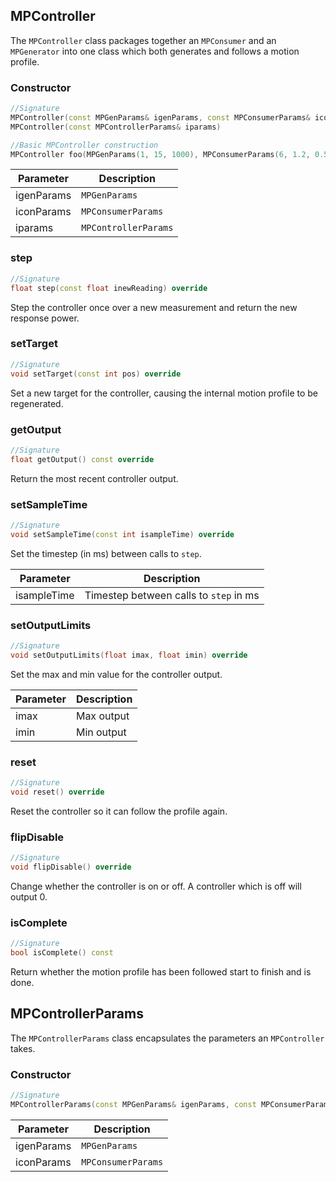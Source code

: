 ## MPController

The `MPController` class packages together an `MPConsumer` and an `MPGenerator` into one class which both generates and follows a motion profile.

### Constructor

```c++
//Signature
MPController(const MPGenParams& igenParams, const MPConsumerParams& iconParams)
MPController(const MPControllerParams& iparams)

//Basic MPController construction
MPController foo(MPGenParams(1, 15, 1000), MPConsumerParams(6, 1.2, 0.5));
```

Parameter | Description
----------|------------
igenParams | `MPGenParams`
iconParams | `MPConsumerParams`
iparams | `MPControllerParams`

### step

```c++
//Signature
float step(const float inewReading) override
```

Step the controller once over a new measurement and return the new response power.

### setTarget

```c++
//Signature
void setTarget(const int pos) override
```

Set a new target for the controller, causing the internal motion profile to be regenerated.

### getOutput

```c++
//Signature
float getOutput() const override
```

Return the most recent controller output.

### setSampleTime

```c++
//Signature
void setSampleTime(const int isampleTime) override
```

Set the timestep (in ms) between calls to `step`.

Parameter | Description
----------|------------
isampleTime | Timestep between calls to `step` in ms

### setOutputLimits

```c++
//Signature
void setOutputLimits(float imax, float imin) override
```

Set the max and min value for the controller output.

Parameter | Description
----------|------------
imax | Max output
imin | Min output

### reset

```c++
//Signature
void reset() override
```

Reset the controller so it can follow the profile again.

### flipDisable

```c++
//Signature
void flipDisable() override
```

Change whether the controller is on or off. A controller which is off will output 0.

### isComplete

```c++
//Signature
bool isComplete() const
```

Return whether the motion profile has been followed start to finish and is done.

## MPControllerParams

The `MPControllerParams` class encapsulates the parameters an `MPController` takes.

### Constructor

```c++
//Signature
MPControllerParams(const MPGenParams& igenParams, const MPConsumerParams& iconParams)
```

Parameter | Description
----------|------------
igenParams | `MPGenParams`
iconParams | `MPConsumerParams`
